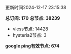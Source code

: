 更新时间2024-12-17 23:15:38

**总订阅: 170**
**总节点: 38239**
- vless节点: 14428
- hysteria2节点: 3

**google ping有效节点: 674**
